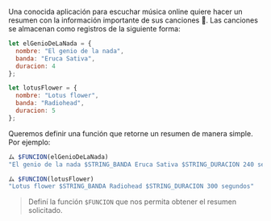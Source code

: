 Una conocida aplicación para escuchar música online quiere hacer un resumen con la información importante de sus canciones :musical_note:. Las canciones se almacenan como registros de la siguiente forma:

``` javascript
let elGenioDeLaNada = {
  nombre: "El genio de la nada",
  banda: "Eruca Sativa",
  duracion: 4
};

let lotusFlower = {
  nombre: "Lotus flower",
  banda: "Radiohead",
  duracion: 5
};
```

Queremos definir una función que retorne un resumen de manera simple. Por ejemplo:

``` javascript
ム $FUNCION(elGenioDeLaNada)
"El genio de la nada $STRING_BANDA Eruca Sativa $STRING_DURACION 240 segundos"

ム $FUNCION(lotusFlower)
"Lotus flower $STRING_BANDA Radiohead $STRING_DURACION 300 segundos"
```

> Definí la función `$FUNCION` que nos permita obtener el resumen solicitado.